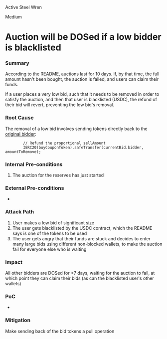 Active Steel Wren

Medium

# Auction will be DOSed if a low bidder is blacklisted

### Summary

According to the README, auctions last for 10 days. If, by that time, the full amount hasn't been bought, the auction is failed, and users can claim their funds.

If a user places a very low bid, such that it needs to be removed in order to satisfy the auction, and then that user is blacklisted (USDC), the refund of their bid will revert, preventing the low bid's removal. 

### Root Cause

The removal of a low bid involves sending tokens directly back to the [original bidder](https://github.com/sherlock-audit/2024-12-plaza-finance/blob/main/plaza-evm/src/Auction.sol#L285-L286):
```solidity
        // Refund the proportional sellAmount
        IERC20(buyCouponToken).safeTransfer(currentBid.bidder, amountToRemove);
```

### Internal Pre-conditions

1. The auction for the reserves has just started

### External Pre-conditions

-

### Attack Path

1. User makes a low bid of significant size
2. The user gets blacklisted by the USDC contract, which the README says is one of the tokens to be used
3. The user gets angry that their funds are stuck and decides to enter many large bids using different non-blocked wallets, to make the auction fail for everyone else who is waiting


### Impact

All other bidders are DOSed for >7 days, waiting for the auction to fail, at which point they can claim their bids (as can the blacklisted user's other wallets)

### PoC

-

### Mitigation

Make sending back of the bid tokens a pull operation
